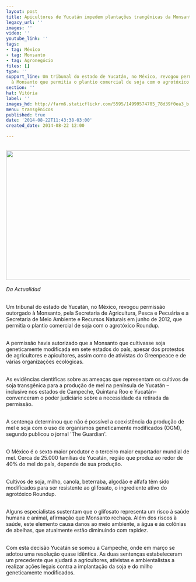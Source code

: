 ```yaml
---
layout: post
title: Apicultores de Yucatán impedem plantações trangênicas da Monsanto
legacy_url: ''
images: ''
video: ''
youtube_link: ''
tags:
- tag: México
- tag: Monsanto
- tag: Agronegócio
files: []
type: ''
support_line: Um tribunal do estado de Yucatán, no México, revogou permissão outorgado
  à Monsanto que permitia o plantio comercial de soja com o agrotóxico Roundup.
section: ''
hat: Vitória
label: ''
images_hd: http://farm6.staticflickr.com/5595/14999574705_78d39f0ea3_b.jpg
menu: transgênicos
published: true
date: '2014-08-22T11:43:38-03:00'
created_date: 2014-08-22 12:00

---
```

<p><br />
<em><img alt="" height="354" src="http://farm6.staticflickr.com/5595/14999574705_78d39f0ea3_b.jpg" width="630" /><br />
<br />
Da Actualidad</em><br />
&nbsp;</p>

<p>Um tribunal do estado de Yucat&aacute;n, no M&eacute;xico, revogou permiss&atilde;o outorgado &agrave; Monsanto, pela Secretaria de Agricultura, Pesca e Pecu&aacute;ria e a Secretaria de Meio Ambiente e Recursos Naturais em junho de 2012, que permitia o plantio comercial de soja com o agrot&oacute;xico Roundup. &nbsp;&nbsp;</p>

<p><br />
A permiss&atilde;o havia autorizado que a Monsanto que cultivasse soja geneticamente modificada em sete estados do pa&iacute;s, apesar dos protestos de agricultores e apicultores, assim como de ativistas do Greenpeace e de v&aacute;rias organiza&ccedil;&otilde;es ecol&oacute;gicas.</p>

<p><br />
As evid&ecirc;ncias cient&iacute;ficas sobre as amea&ccedil;as que representam os cultivos de soja transg&ecirc;nica para a produ&ccedil;&atilde;o de mel na pen&iacute;nsula de Yucat&aacute;n &ndash; inclusive nos estados de Campeche, Quintana Roo e Yucat&aacute;n&ndash; convenceram o poder judici&aacute;rio sobre a necessidade da retirada da permiss&atilde;o.</p>

<p><br />
A senten&ccedil;a determinou que n&atilde;o &eacute; poss&iacute;vel a coexist&ecirc;ncia da produ&ccedil;&atilde;o de mel e soja com o uso de organismos geneticamente modificados (OGM), segundo publicou o jornal &#39;The Guardian&#39;.&nbsp;</p>

<p><br />
O M&eacute;xico &eacute; o sexto maior produtor e o terceiro maior exportador mundial de mel. Cerca de 25.000 fam&iacute;lias de Yucat&aacute;n, regi&atilde;o que produz ao redor de 40% do mel do pa&iacute;s, depende de sua produ&ccedil;&atilde;o. &nbsp; &nbsp;</p>

<p><br />
Cultivos de soja, milho, canola, beterraba, algod&atilde;o e alfafa t&ecirc;m sido modificados para ser resistente ao glifosato, o ingrediente ativo do agrot&oacute;xico Roundup.&nbsp;</p>

<p><br />
Alguns especialistas sustentam que o glifosato representa um risco &agrave; sa&uacute;de humana e animal, afirma&ccedil;&atilde;o que Monsanto recha&ccedil;a. Al&eacute;m dos riscos &agrave; sa&uacute;de, este elemento causa danos ao meio ambiente, a &aacute;gua e &agrave;s col&ocirc;nias de abelhas, que atualmente est&atilde;o diminuindo com rapidez.&nbsp;</p>

<p><br />
Com esta decis&atilde;o Yucat&aacute;n se somou a Campeche, onde em mar&ccedil;o se adotou uma resolu&ccedil;&atilde;o quase id&ecirc;ntica. As duas senten&ccedil;as estabeleceram um precedente que ajudar&aacute; a agricultores, ativistas e ambientalistas a realizar a&ccedil;&otilde;es legais contra a implanta&ccedil;&atilde;o da soja e do milho geneticamente modificados.</p>
